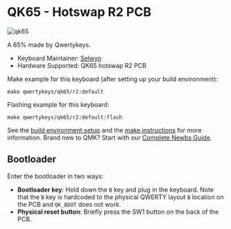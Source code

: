 # QK65 - Hotswap R2 PCB

![qk65](./qk65-r2-white.avif)

A 65% made by Qwertykeys.

* Keyboard Maintainer: [Selwyn](https://github.com/Siilwyn)
* Hardware Supported: QK65 hotswap R2 PCB

Make example for this keyboard (after setting up your build environment):

    make qwertykeys/qk65/r2:default

Flashing example for this keyboard:

    make qwertykeys/qk65/r2:default:flash

See the [build environment setup](https://docs.qmk.fm/#/getting_started_build_tools) and the [make instructions](https://docs.qmk.fm/#/getting_started_make_guide) for more information. Brand new to QMK? Start with our [Complete Newbs Guide](https://docs.qmk.fm/#/newbs).

## Bootloader

Enter the bootloader in two ways:

* **Bootloader key**: Hold down the `B` key and plug in the keyboard.
Note that the `B` key is hardcoded to the physical QWERTY layout `B` location on the PCB and `QK_BOOT` does not work.
* **Physical reset button**: Briefly press the SW1 button on the back of the PCB.
